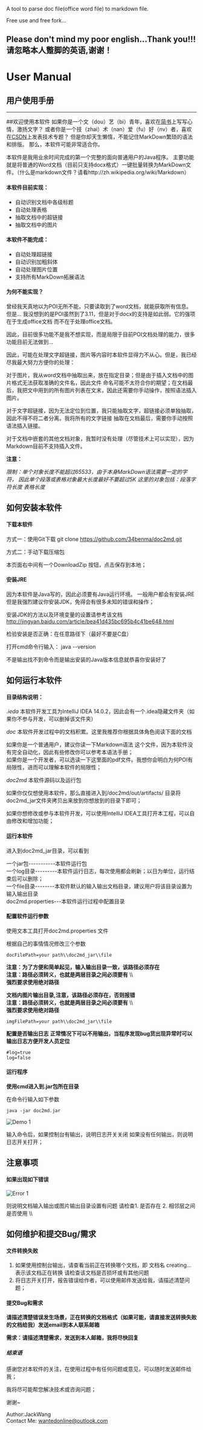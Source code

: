 A tool to parse doc file(office word file) to markdown file.

Free use and free fork...

Please don't mind my poor english...Thank you!!!<br />
请忽略本人蹩脚的英语,谢谢！
<br />
---
# User Manual
## 用户使用手册
---

##欢迎使用本软件
如果你是一个文（dou）艺（bi）青年，喜欢在[简书](http://www.jianshu.com)上写写心情，激扬文字？
或者你是一个技（zhai）术（nan）爱（fu）好（nv）者，喜欢在[CSDN](http://blog.csdn.net/?ref=toolbar_logo)上发表技术专题？
但是你却天生懒惰，不能记住MarkDown繁琐的语法和排版。
那么，本软件可能非常适合你。
<br />

本软件是我用业余时间完成的第一个完整的面向普通用户的Java程序。
主要功能就是将普通的Word文档（目前只支持docx格式）一键批量转换为MarkDown文件。（什么是markdown文件？请看http://zh.wikipedia.org/wiki/Markdown）

#### 本软件目前实现：

+ 自动识别文档中各级标题
+ 自动处理表格
+ 抽取文档中的超链接
+ 抽取文档中的图片

#### 本软件不能完成：

+ 自动处理超链接
+ 自动识别加粗斜体
+ 自动处理图片位置
+ 支持所有MarkDown拓展语法

#### 为何不能实现？

曾经我天真地以为POI无所不能，只要读取到了word文档，就能获取所有信息。但是...
我没想到的是POI虽然到了3.11，但是对于docx的支持是如此弱。它的强项在于生成office文档
而不在于处理office文档。

因此，目前很多功能不是我不想实现，而是局限于目前POI文档处理的能力，很多功能目前无法做到...

因此，可能在处理文字超链接，图片等内容时本软件显得力不从心。但是，我已经尽我最大努力方便你的处理：

对于图片，我从word文档中抽取出来，放在指定目录；但是由于插入文档中的图片格式无法获取准确的文件名，因此文件
命名可能不太符合你的期望；在文档最后，我把文中用到的所有图片列表在文末，因此还需要你手动操作，按照语法插入图片。

对于文字超链接，因为无法定位到位置，我只能抽取文字，超链接必须单独抽取，因此不得不将二者分离。我将所有的文字链接
抽取在文档最后，需要你手动按照语法插入链接。

对于文档中嵌套的其他文档对象，我暂时没有处理（尽管技术上可以实现），因为Markdown目前不支持插入文件。

**注意：**

*限制：单个对象长度不能超过65533，由于本身MarkDown语法需要一定的字符，*
*因此单个段落或表格对象最大长度最好不要超过5K*
*这里的对象包括：段落字符长度 表格长度*


## 如何安装本软件

#### 下载本软件

方式一：使用Git下载
git clone https://github.com/34benma/doc2md.git

方式二：手动下载压缩包

本页面右中间有一个DownloadZip 按钮，点击保存到本地；

#### 安装JRE
因为本软件是Java写的，因此必须要有Java运行环境。
一般用户都会有安装JRE
但是我强烈建议你安装JDK，免得会有很多未知的错误和操作；

安装JDK的方法以及环境变量的设置请参考该文档 http://jingyan.baidu.com/article/bea41d435bc695b4c41be648.html

检验安装是否正确：在任意路径下（最好不要是C盘）

打开cmd命令行输入： java --version 

不是输出找不到命令而是输出安装的Java版本信息就恭喜你安装好了

## 如何运行本软件

#### 目录结构说明：

*.ieda* 本软件开发工具为IntelliJ IDEA 14.0.2，因此会有一个.idea隐藏文件夹（如果你不参与开发，可以删掉该文件夹）

*doc*  本软件开发过程中的文档积累。这里我推荐你根据具体角色阅读下面的文档<br />

如果你是一个普通用户，建议你读一下Markdown语法 这个文件，因为本软件没有完全自动化，因此有些修改你可以参考本语法手册；<br />
如果你是一个开发者，可以选读一下这里面的pdf文件。我想你会明白为何POI有局限性，进而可以理解本软件的局限性；

*doc2md* 本软件源码以及运行包
     
如果你仅仅想使用本软件，那么直接进入到/doc2md/out/artifacts/ 目录将doc2md_jar文件夹拷贝出来放到你想放到的目录下即可；
	 
如果你想修改或参与本软件开发，可以使用IntelliJ IDEA工具打开本工程，可以自由修改和增加功能；
	 
#### 运行本软件

进入到doc2md_jar目录，可以看到
	
一个jar包-----------本软件运行包 <br />
一个log目录---------本软件运行日志，每次使用都会刷新；以日为单位，运行结束后可以删除；<br />
一个file目录--------本软件默认的输入输出文档目录，建议用户将该目录设置为输入输出目录 <br />
doc2md.properties---本软件运行过程中配置目录<br />

#### 配置软件运行参数

使用文本工具打开doc2md.properties 文件

根据自己的事情情况修改三个参数

	docFilePath=your path\\doc2md_jar\\file

**注意：为了方便和简单起见，输入输出目录一致，该路径必须存在** <br />
**注意：路径必须转义，也就是两层目录之间必须要有** \\\   <br />
**强烈要求使用绝对路径** <br />

**文档内图片输出目录,注意，该路径必须存在，否则报错** <br />
**注意：路径必须转义，也就是两层目录之间必须要有** \\\ <br />
**强烈要求使用绝对路径** <br />

	imgFilePath=your path\\doc2md_jar\\file

**配置是否输出日志**
**正常情况下可以不用输出，当程序发现bug货出现异常时可以输出日志方便开发人员定位**<br />

	#log=true
	log=false

#### 运行程序

**使用cmd进入到.jar包所在目录**

在命令行输入如下参数

	java -jar doc2md.jar

![Demo 1](/doc/demo1.PNG)

输入命令后，如果控制台有输出，说明日志开关关闭
如果没有任何输出，则说明日志开关打开；

## 注意事项
#### 如果出现如下错误
![Error 1](/doc/path_error.PNG)

则说明文档输入输出或图片输出目录设置有问题
请检查1. 是否存在  2. 相邻层之间是否使用 \\\

## 如何维护和提交Bug/需求
#### 文件转换失败

1. 如果使用控制台输出，请查看当前正在转换哪个文档，即 文档名 creating... 表示该文档正在转换
请检查该文档是否损坏或有其他问题
2. 将日志开关打开，报告错误给作者，可以使用邮件发送给我，请描述清楚问题；

#### 提交Bug和需求

**请描述清楚错误发生场景，正在转换的文档格式（如果可能，请直接发送转换失败的文档给我）发送email到本人联系邮箱**

**需求：请描述清楚需求，发送到本人邮箱，我将尽快回复**


##### 结束语

感谢您对本软件的关注，在使用过程中有任何问题或意见，可以随时发送邮件给我；

我将尽可能帮您解决技术或咨询问题；

谢谢~


Author:JackWang<br />
Contact Me: wantedonline@outlook.com
